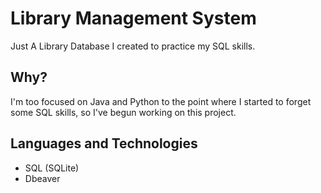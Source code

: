 # Library Management System
Just A Library Database I created to practice my SQL skills.


## Why?
I'm too focused on Java and Python to the point where I started to forget some SQL skills, so I've begun working on this project.

## Languages and Technologies
- SQL (SQLite)
- Dbeaver

